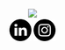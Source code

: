 <p align="center">
  <img src="first-with-text.gif">
  </br>
  <a href="https://www.linkedin.com/in/silas-leite-08a669a9/"><img src="linkedin.png" width="40" height="40" alt="linkedin"/></a>
  <a href="https://www.instagram.com/themilkstripes/"><img src="instagram(1).png" width="40" height="40" alt="instagram"/></a>
</p>


